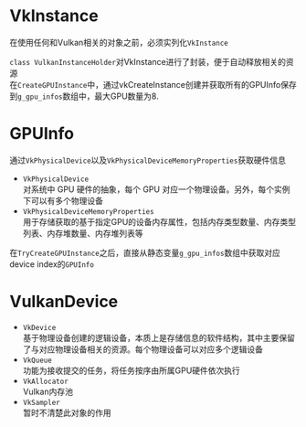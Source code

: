 # VkInstance
在使用任何和Vulkan相关的对象之前，必须实列化`VkInstance`  

`class VulkanInstanceHolder`对VkInstance进行了封装，便于自动释放相关的资源  
在`CreateGPUInstance`中，通过vkCreateInstance创建并获取所有的GPUInfo保存到`g_gpu_infos`数组中，最大GPU数量为8.

# GPUInfo
通过`VkPhysicalDevice`以及`VkPhysicalDeviceMemoryProperties`获取硬件信息  
  - `VkPhysicalDevice`  
  对系统中 GPU 硬件的抽象，每个 GPU 对应一个物理设备。另外，每个实例下可以有多个物理设备  
  - `VkPhysicalDeviceMemoryProperties`  
  用于存储获取的基于指定GPU的设备内存属性，包括内存类型数量、内存类型列表、内存堆数量、内存堆列表等  

在`TryCreateGPUInstance`之后，直接从静态变量`g_gpu_infos`数组中获取对应device index的`GPUInfo`

# VulkanDevice
 - `VkDevice`  
 基于物理设备创建的逻辑设备，本质上是存储信息的软件结构，其中主要保留了与对应物理设备相关的资源。每个物理设备可以对应多个逻辑设备
 - `VkQueue`  
 功能为接收提交的任务，将任务按序由所属GPU硬件依次执行
 - `VkAllocator`  
 Vulkan内存池
 - `VkSampler`  
 暂时不清楚此对象的作用
